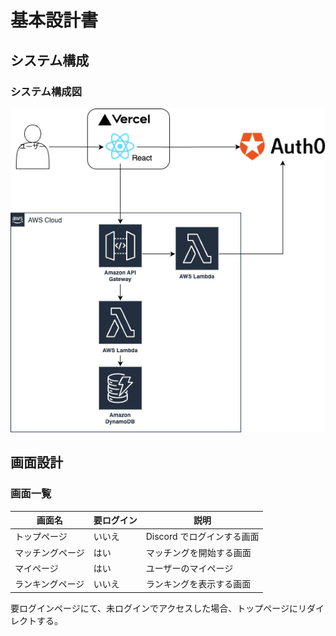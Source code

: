 # 基本設計書

## システム構成

### システム構成図

![システム構成図](img/unitemate-v2.drawio.png)

## 画面設計

### 画面一覧

| 画面名           | 要ログイン | 説明                       |
| ---------------- | ---------- | -------------------------- |
| トップページ     | いいえ     | Discord でログインする画面 |
| マッチングページ | はい       | マッチングを開始する画面   |
| マイページ       | はい       | ユーザーのマイページ       |
| ランキングページ | いいえ     | ランキングを表示する画面   |

要ログインページにて、未ログインでアクセスした場合、トップページにリダイレクトする。
